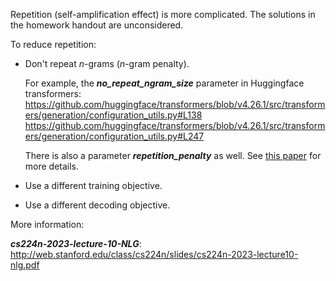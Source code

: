 Repetition (self-amplification effect) is more complicated. The solutions in the homework handout are unconsidered.




To reduce repetition:

+ Don't repeat *n*-grams (*n*-gram penalty). 

  For example, the ***no_repeat_ngram_size*** parameter in Huggingface transformers:
  https://github.com/huggingface/transformers/blob/v4.26.1/src/transformers/generation/configuration_utils.py#L138
  https://github.com/huggingface/transformers/blob/v4.26.1/src/transformers/generation/configuration_utils.py#L247

  There is also a parameter ***repetition_penalty*** as well. See [this paper](https://arxiv.org/pdf/1909.05858.pdf) for more details.

+ Use a different training objective.

+ Use a different decoding objective.





More information: 

***cs224n-2023-lecture-10-NLG***: http://web.stanford.edu/class/cs224n/slides/cs224n-2023-lecture10-nlg.pdf

